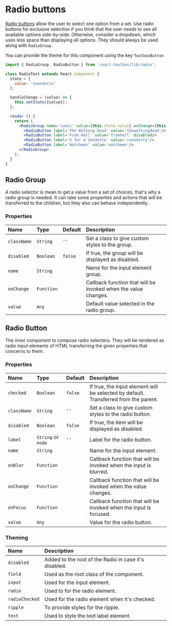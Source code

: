 # Radio buttons

[Radio buttons](https://material.google.com/components/selection-controls.html#selection-controls-radio-button) allow the user to select one option from a set. Use radio buttons for exclusive selection if you think that the user needs to see all available options side-by-side. Otherwise, consider a dropdown, which uses less space than displaying all options. They should always be used along with `RadioGroup`.

You can provide the theme for this component using the key `ToolboxButton`

<!-- example -->
```jsx
import { RadioGroup, RadioButton } from 'react-toolbox/lib/radio';

class RadioTest extends React.Component {
  state = {
    value: 'vvendetta'
  };

  handleChange = (value) => {
    this.setState({value});
  };

  render () {
    return (
      <RadioGroup name='comic' value={this.state.value} onChange={this.handleChange}>
        <RadioButton label='The Walking Dead' value='thewalkingdead'/>
        <RadioButton label='From Hell' value='fromhell' disabled/>
        <RadioButton label='V for a Vendetta' value='vvendetta'/>
        <RadioButton label='Watchmen' value='watchmen'/>
      </RadioGroup>
    );
  }
}
```

## Radio Group

A radio selector is mean to get a value from a set of choices, that's why a radio group is needed. It can take some properties and actions that will be transferred to the children, but they also can behave independently.

### Properties

| Name          | Type          | Default         | Description|
|:-----|:-----|:-----|:-----|
| `className`   | `String`      | `''`        | Set a class to give custom styles to the group.|
| `disabled`    | `Boolean`     | `false`     | If true, the group will be displayed as disabled.|
| `name`        | `String`      |             | Name for the input element group. |
| `onChange`    | `Function`    |             | Callback function that will be invoked when the value changes. |
| `value`       | `Any`         |             | Default value selected in the radio group. |


## Radio Button

The inner component to compose radio selectors. They will be rendered as radio input elements of HTML transferring the given properties that concerns to them.

### Properties

| Name          | Type          | Default         | Description|
|:-----|:-----|:-----|:-----|
| `checked`     | `Boolean`     | `false`     | If true, the input element will be selected by default. Transferred from the parent. |
| `className`   | `String`      | `''`        | Set a class to give custom styles to the radio button.|
| `disabled`    | `Boolean`     | `false`     | If true, the item will be displayed as disabled.|
| `label`       | `String` or `node`  | `''`        | Label for the radio button.|
| `name`        | `String`      |             | Name for the input element. |
| `onBlur`      | `Function`    |             | Callback function that will be invoked when the input is blurred. |
| `onChange`    | `Function`    |             | Callback function that will be invoked when the value changes. |
| `onFocus`     | `Function`    |             | Callback function that will be invoked when the input is focused. |
| `value`       | `Any`         |             | Value for the radio button. |

### Theming

| Name     | Description|
|:---------|:-----------|
| `disabled` | Added to the root of the Radio in case it's disabled.|
| `field` | Used as the root class of the component.|
| `input` | Used for the input element.|
| `radio` | Used to for the radio element.|
| `radioChecked` | Used for the radio element when it's checked.|
| `ripple` | To provide styles for the ripple.|
| `text` | Used to style the text label element.|
